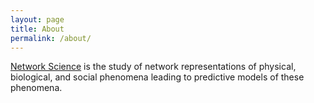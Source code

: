 ```yaml
---
layout: page
title: About
permalink: /about/
---
```


  [Network Science](https://en.wikipedia.org/wiki/Network_science) is the study of network representations of physical, biological, and social phenomena leading to predictive models of these phenomena.
